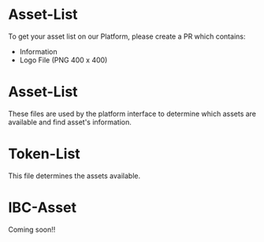 # Asset-List
To get your asset list on our Platform, please create a PR which contains:
- Information
- Logo File (PNG 400 x 400)
# Asset-List
These files are used by the platform interface to determine which assets are available and find asset's information.
# Token-List
This file determines the assets available.
# IBC-Asset
Coming soon!!
